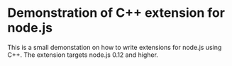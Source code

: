 # Demonstration of C++ extension for node.js

This is a small demonstation on how to write extensions for node.js using C++. The extension targets node.js 0.12 and higher.
